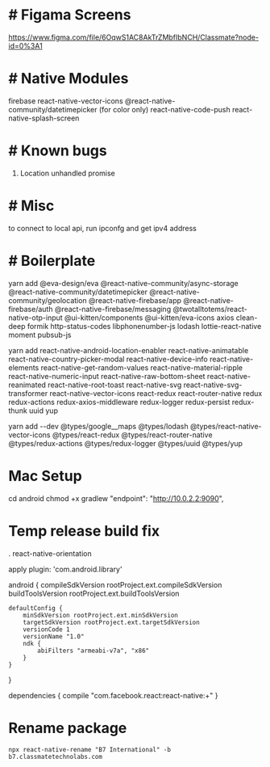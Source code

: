 # # Figama Screens

https://www.figma.com/file/6OqwS1AC8AkTrZMbfIbNCH/Classmate?node-id=0%3A1

# # Native Modules

firebase
react-native-vector-icons
@react-native-community/datetimepicker (for color only)
react-native-code-push
react-native-splash-screen

# # Known bugs

1. Location unhandled promise

# # Misc

to connect to local api, run ipconfg and get ipv4 address

# # Boilerplate

yarn add @eva-design/eva @react-native-community/async-storage @react-native-community/datetimepicker @react-native-community/geolocation @react-native-firebase/app @react-native-firebase/auth @react-native-firebase/messaging @twotalltotems/react-native-otp-input @ui-kitten/components @ui-kitten/eva-icons axios clean-deep formik http-status-codes libphonenumber-js lodash lottie-react-native moment pubsub-js

yarn add react-native-android-location-enabler react-native-animatable react-native-country-picker-modal react-native-device-info react-native-elements react-native-get-random-values react-native-material-ripple react-native-numeric-input react-native-raw-bottom-sheet react-native-reanimated react-native-root-toast react-native-svg react-native-svg-transformer react-native-vector-icons react-redux react-router-native redux redux-actions redux-axios-middleware redux-logger redux-persist redux-thunk uuid yup

yarn add --dev @types/google\_\_maps @types/lodash @types/react-native-vector-icons @types/react-redux @types/react-router-native @types/redux-actions @types/redux-logger @types/uuid @types/yup

# Mac Setup

cd android
chmod +x gradlew
"endpoint": "http://10.0.2.2:9090",

# Temp release build fix

. react-native-orientation

apply plugin: 'com.android.library'

android {
compileSdkVersion rootProject.ext.compileSdkVersion
buildToolsVersion rootProject.ext.buildToolsVersion

    defaultConfig {
        minSdkVersion rootProject.ext.minSdkVersion
        targetSdkVersion rootProject.ext.targetSdkVersion
        versionCode 1
        versionName "1.0"
        ndk {
            abiFilters "armeabi-v7a", "x86"
        }
    }

}

dependencies {
compile "com.facebook.react:react-native:+"
}

# Rename package
```npx react-native-rename "B7 International" -b b7.classmatetechnolabs.com```